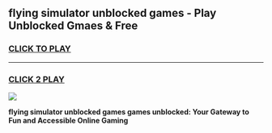 
## flying simulator unblocked games - Play Unblocked Gmaes & Free
<h3>
<a href="https://news.freeplayer.one?title=flying_simulator_unblocked_games&ref=16F">CLICK TO PLAY</a></h3>
<hr>

<h3>
<a href="https://news.freeplayer.one?title=flying_simulator_unblocked_games&ref=16F">CLICK 2 PLAY</a>
  
</h3>

<a href="https://news.freeplayer.one?title=flying_simulator_unblocked_games&ref=16F/"><img src="https://clearcache.store/games.png"></a>


**flying simulator unblocked games games unblocked: Your Gateway to Fun and Accessible Online Gaming**
